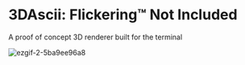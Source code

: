 # 3DAscii: Flickering™ Not Included
A proof of concept 3D renderer built for the terminal

![ezgif-2-5ba9ee96a8](https://user-images.githubusercontent.com/55419973/204114658-64957d5a-7103-4c7f-b035-77e4e21145b4.gif)



